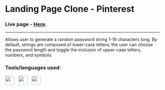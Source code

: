 # Landing Page Clone - Pinterest

### Live page - [Here](https://micheal-wooler.com/apps/passwordgen/passwordgen.html). 

***

Allows user to generate a random password string 1-16 characters long. By default, strings are composed of lower-case letters; the user can choose the password length and toggle the inclusion of upper-case letters, numbers, and symbols.

### Tools/languages used:

<img align="left" width="30px" style="padding-right:10px;" src="https://cdn.jsdelivr.net/gh/devicons/devicon@latest/icons/html5/html5-original.svg" />
<img align="left" width="30px" style="padding-right:10px;" src="https://cdn.jsdelivr.net/gh/devicons/devicon@latest/icons/css3/css3-original.svg" />        
<img align="left" width="30px" style="padding-right:10px;" src="https://cdn.jsdelivr.net/gh/devicons/devicon@latest/icons/javascript/javascript-original.svg" />
